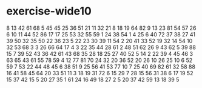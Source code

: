 # exercise-wide10
8
13
42
61
68
5
45
45
25
36
51
21
11
32
21
8
18
19
64
82
9
13
23
81
54
57
26
6
10
11
44
52
86
17
17
25
53
32
55
59
1
24
38
54
1
4
25
6
40
72
37
38
27
41
39
50
32
35
50
22
36
23
5
22
23
30
39
11
54
2
20
41
33
52
19
32
14
54
10
32
53
68
3
3
26
66
64
17
4
3
22
35
44
28
61
2
48
51
62
26
9
43
62
5
39
88
15
7
39
52
43
36
42
61
43
68
35
28
18
25
27
40
52
5
14
2
22
39
4
45
46
3
63
65
43
61
55
78
59
4
12
77
81
70
24
32
20
36
52
20
26
10
26
25
10
6
52
59
7
53
22
44
48
45
6
38
51
9
25
56
41
53
77
10
7
25
40
69
82
61
32
58
88
16
41
58
45
64
20
33
51
11
3
18
19
31
72
6
15
29
7
28
15
56
31
38
6
17
19
52
15
37
42
15
5
20
27
35
1
61
24
16
49
18
27
2
5
20
37
42
59
13
18
39
5
